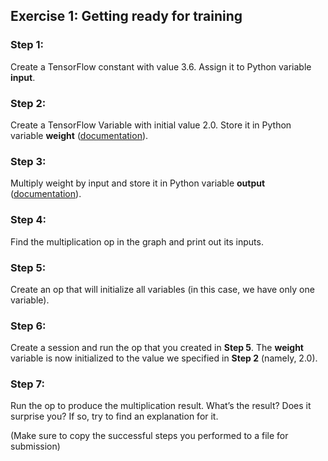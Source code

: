## Exercise 1: Getting ready for training

### Step 1:
Create a TensorFlow constant with value 3.6. Assign it to Python variable **input**.

### Step 2:
Create a TensorFlow Variable with initial value 2.0. Store it in Python variable **weight** ([documentation](https://www.tensorflow.org/api_docs/python/tf/Variable)). 

### Step 3:
Multiply weight by input and store it in Python variable **output** ([documentation](https://www.tensorflow.org/api_docs/python/tf/matmul)).

### Step 4:
Find the multiplication op in the graph and print out its inputs.

### Step 5:
Create an op that will initialize all variables (in this case, we have only one variable).

### Step 6:
Create a session and run the op that you created in **Step 5**. The **weight** variable is now initialized to the value we specified in **Step 2** (namely, 2.0).

### Step 7:
Run the op to produce the multiplication result. What’s the result? Does it surprise you? If so, try to find an explanation for it.

(Make sure to copy the successful steps you performed to a file for submission)